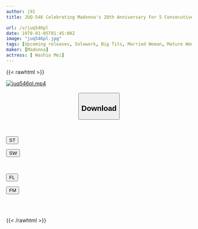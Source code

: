 ```yaml
---
author: j91
title: JUQ-546 Celebrating Madonna's 20th Anniversary For 5 Consecutive Months! ! The First Miraculous Collaboration! ! S1×Madonna Nude Model NTR Shocking Cheating Video Of A Wife Drowning In Shame With Her Boss Mei Washio

url: /v/juq546pl
date: 1970-01-05T01:45:00Z
image: "juq546pl.jpg"
tags: [Upcoming releases, Solowork, Big Tits, Married Woman, Mature Woman, Cuckold, Huge Butt	]
maker: [Madonna]
actress: [ Washio Mei]
---
```



{{< rawhtml >}}

<div class="video" data-videoid="pending_link.html">
    <a href="javascript:;">
        <img src="/v/juq546pl/juq546pl.jpg" width="WIDTH" height="HEIGHT" alt="juq546pl.mp4" loading="lazy">
    </a>
</div>

<script type="text/javascript" src="https://j91.asia/asset/on-demand-pend.js"></script>

<br>
  <link rel="stylesheet" href="https://j91.asia/asset/bs5.css">
  
  <center>
  <button class="btn btn-primary" type="button" data-bs-toggle="collapse" data-bs-target=".multi-collapse" aria-expanded="false" aria-controls="multiCollapseExample1 multiCollapseExample2"><h2>Download</h2></button></center>
</p>
<div class="row">
  <div class="col">
    <div class="collapse multi-collapse" id="multiCollapseExample1">
      <div class="card card-body">
	      	      <br>
<div class="buttons">  
<p><a href="https://j91.asia/pending_link.html" target="_blank"><button class="btn-hover color-3"><i class="fa fa-download"></i> ST</button></a></p>
<p><a href="https://j91.asia/pending_link.html" target="_blank"><button class="btn-hover color-2"><i class="fa fa-download"></i> SW</button></a></p></div>
    </div>
  </div>
</div>
  <div class="col">
    <div class="collapse multi-collapse" id="multiCollapseExample2">
      <div class="card card-body">
	      <br>
<div class="buttons">
<p><a href="https://j91.asia/pending_link.html" target="_blank"><button class="btn-hover color-9"><i class="fa fa-download"></i> FL</button></a></p>
<p><a href="https://j91.asia/pending_link.html" target="_blank"><button class="btn-hover color-8"><i class="fa fa-download"></i> FM</button></a></p></div>
<br><br>
      </div>
    </div>
  </div>
</div>

{{< /rawhtml >}}